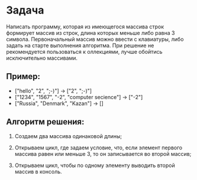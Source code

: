 # Задача

Написать программу, которая из имеющегося 
массива строк формирует массив из строк, 
длина которых меньше либо равна 3 символа. 
Первоначальный массив можно ввести с клавиатуры, 
либо задать на старте выполнения алгоритма. 
При решение не рекомендуется пользоваться к
оллекциями, лучше обойтись исключительно массивами.

## Пример:

* ["hello", "2", ";-)"] -> ["2", ";-)"]
* ["1234", "1567", "-2", "computer secience"] -> ["-2"]
* ["Russia", "Denmark", "Kazan"] -> []

## Алгоритм решения:

1. Создаем два массива одинаковой длины;

2. Открываем цикл, где задаем условие, что, если элемент первого массива равен или меньше 3, то он записывается во второй массив;

3. Открываем цикл, чтобы по одному элементу выводить второй массив в консоль.